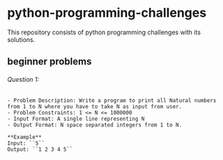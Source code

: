 # python-programming-challenges
This repository consists of python programming challenges with its solutions.

## beginner problems

###### Question 1:
    - Problem Description: Write a program to print all Natural numbers from 1 to N where you have to take N as input from user.
    - Problem Constraints: 1 <= N <= 1000000
    - Input Format: A single line representing N
    - Output Format: N space separated integers from 1 to N.

    **Example**
    Input: ``5``
    Output: ``1 2 3 4 5``